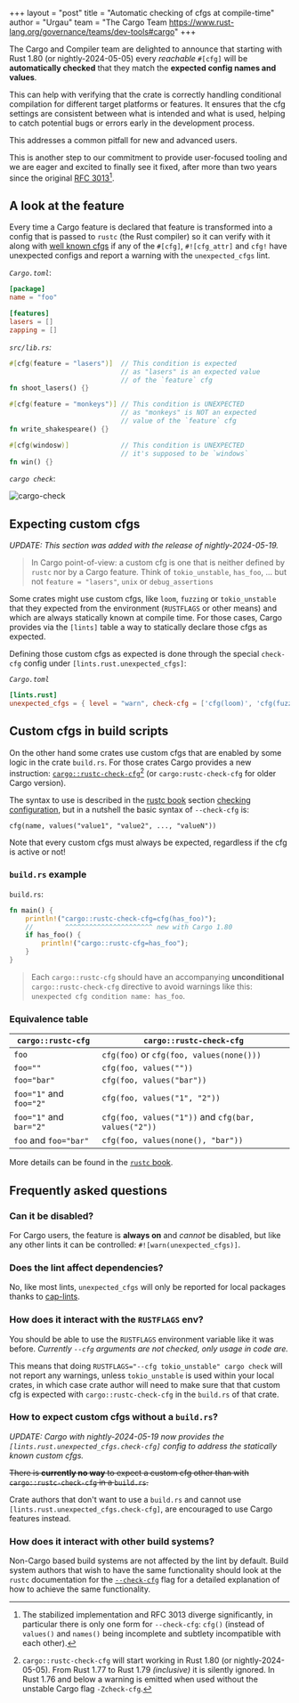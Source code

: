 +++
layout = "post"
title = "Automatic checking of cfgs at compile-time"
author = "Urgau"
team = "The Cargo Team <https://www.rust-lang.org/governance/teams/dev-tools#cargo>"
+++

The Cargo and Compiler team are delighted to announce that starting with Rust 1.80 (or nightly-2024-05-05) every _reachable_ `#[cfg]` will be **automatically checked** that they match the **expected config names and values**.

This can help with verifying that the crate is correctly handling conditional compilation for different target platforms or features. It ensures that the cfg settings are consistent between what is intended and what is used, helping to catch potential bugs or errors early in the development process.

This addresses a common pitfall for new and advanced users.

This is another step to our commitment to provide user-focused tooling and we are eager and excited to finally see it fixed, after more than two years since the original [RFC 3013](https://github.com/rust-lang/rfcs/pull/3013)[^1].

[^1]: The stabilized implementation and RFC 3013 diverge significantly, in particular there is only one form for `--check-cfg`: `cfg()` (instead of `values()` and `names()` being incomplete and subtlety incompatible with each other).

## A look at the feature 

Every time a Cargo feature is declared that feature is transformed into a config that is passed to `rustc` (the Rust compiler) so it can verify with it along with [well known cfgs](https://doc.rust-lang.org/nightly/rustc/check-cfg.html#well-known-names-and-values) if any of the `#[cfg]`, `#![cfg_attr]` and `cfg!` have unexpected configs and report a warning with the `unexpected_cfgs` lint.

*`Cargo.toml`*:
    
```toml
[package]
name = "foo"

[features]
lasers = []
zapping = []
```

*`src/lib.rs`:*

```rust
#[cfg(feature = "lasers")]  // This condition is expected
                            // as "lasers" is an expected value
                            // of the `feature` cfg
fn shoot_lasers() {}

#[cfg(feature = "monkeys")] // This condition is UNEXPECTED
                            // as "monkeys" is NOT an expected
                            // value of the `feature` cfg
fn write_shakespeare() {}

#[cfg(windosw)]             // This condition is UNEXPECTED
                            // it's supposed to be `windows`
fn win() {}
```

*`cargo check`*:

![cargo-check](../../../../images/2024-05-06-check-cfg/cargo-check.svg)

## Expecting custom cfgs

*UPDATE: This section was added with the release of nightly-2024-05-19.*

> In Cargo point-of-view: a custom cfg is one that is neither defined by `rustc` nor by a Cargo feature. Think of `tokio_unstable`, `has_foo`, ... but not `feature = "lasers"`, `unix` or `debug_assertions`

Some crates might use custom cfgs, like `loom`, `fuzzing` or `tokio_unstable` that they expected from the environment (`RUSTFLAGS` or other means) and which are always statically known at compile time. For those cases, Cargo provides via the `[lints]` table a way to statically declare those cfgs as expected.

Defining those custom cfgs as expected is done through the special `check-cfg` config under `[lints.rust.unexpected_cfgs]`:

*`Cargo.toml`*
```toml
[lints.rust]
unexpected_cfgs = { level = "warn", check-cfg = ['cfg(loom)', 'cfg(fuzzing)'] }
```

## Custom cfgs in build scripts

On the other hand some crates use custom cfgs that are enabled by some logic in the crate `build.rs`. For those crates Cargo provides a new instruction: [`cargo::rustc-check-cfg`](https://doc.rust-lang.org/nightly/cargo/reference/build-scripts.html#rustc-check-cfg)[^2] (or `cargo:rustc-check-cfg` for older Cargo version).

[^2]: `cargo::rustc-check-cfg` will start working in Rust 1.80 (or nightly-2024-05-05). From Rust 1.77 to Rust 1.79 *(inclusive)* it is silently ignored. In Rust 1.76 and below a warning is emitted when used without the unstable Cargo flag `-Zcheck-cfg`.

The syntax to use is described in the [rustc book](https://doc.rust-lang.org/nightly/rustc/) section [checking configuration](https://doc.rust-lang.org/nightly/rustc/check-cfg.html), but in a nutshell the basic syntax of `--check-cfg` is:

```
cfg(name, values("value1", "value2", ..., "valueN"))
```

Note that every custom cfgs must always be expected, regardless if the cfg is active or not!

### `build.rs` example

`build.rs`:
```rust
fn main() {
    println!("cargo::rustc-check-cfg=cfg(has_foo)");
    //        ^^^^^^^^^^^^^^^^^^^^^^ new with Cargo 1.80
    if has_foo() {
        println!("cargo::rustc-cfg=has_foo");
    }
}
```

> Each `cargo::rustc-cfg` should have an accompanying **unconditional** `cargo::rustc-check-cfg` directive to avoid warnings like this: `unexpected cfg condition name: has_foo`.

### Equivalence table

| `cargo::rustc-cfg`      | `cargo::rustc-check-cfg`                       |
|-------------------------|------------------------------------------------|
| `foo`                   | `cfg(foo)` or `cfg(foo, values(none()))`       |
| `foo=""`                | `cfg(foo, values(""))`                         |
| `foo="bar"`             | `cfg(foo, values("bar"))`                      |
| `foo="1"` and `foo="2"` | `cfg(foo, values("1", "2"))`                   |
| `foo="1"` and `bar="2"` | `cfg(foo, values("1"))` and `cfg(bar, values("2"))` |
| `foo` and `foo="bar"`   | `cfg(foo, values(none(), "bar"))`              |

More details can be found in the [`rustc` book](https://doc.rust-lang.org/nightly/rustc/check-cfg.html).

## Frequently asked questions

### Can it be disabled?

For Cargo users, the feature is **always on** and _cannot_ be disabled, but like any other lints it can be controlled: `#![warn(unexpected_cfgs)]`.

### Does the lint affect dependencies?

No, like most lints, `unexpected_cfgs` will only be reported for local packages thanks to [cap-lints](https://doc.rust-lang.org/rustc/lints/levels.html#capping-lints).

### How does it interact with the `RUSTFLAGS` env?

You should be able to use the `RUSTFLAGS` environment variable like it was before.
*Currently `--cfg` arguments are not checked, only usage in code are.*

This means that doing `RUSTFLAGS="--cfg tokio_unstable" cargo check` will not report any warnings, unless `tokio_unstable` is used within your local crates, in which case crate author will need to make sure that that custom cfg is expected with `cargo::rustc-check-cfg` in the `build.rs` of that crate.

### How to expect custom cfgs without a `build.rs`?

*UPDATE: Cargo with nightly-2024-05-19 now provides the `[lints.rust.unexpected_cfgs.check-cfg]` config to address the statically known custom cfgs.*

~~There is **currently no way** to expect a custom cfg other than with `cargo::rustc-check-cfg` in a `build.rs`.~~

Crate authors that don't want to use a `build.rs` and cannot use `[lints.rust.unexpected_cfgs.check-cfg]`, are encouraged to use Cargo features instead.

### How does it interact with other build systems?

Non-Cargo based build systems are not affected by the lint by default. Build system authors that wish to have the same functionality should look at the `rustc` documentation for the [`--check-cfg`](https://doc.rust-lang.org/nightly/rustc/check-cfg.html) flag for a detailed explanation of how to achieve the same functionality.
